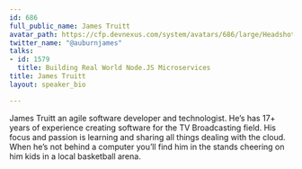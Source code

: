 ```yaml
---
id: 686
full_public_name: James Truitt
avatar_path: https://cfp.devnexus.com/system/avatars/686/large/Headshot_2.jpg?1502995389
twitter_name: "@auburnjames"
talks:
- id: 1579
  title: Building Real World Node.JS Microservices
title: James Truitt
layout: speaker_bio

---
```

James Truitt an agile software developer and technologist. He’s has 17+ years of experience creating software for the TV Broadcasting field. His focus and passion is learning and sharing all things dealing with the cloud. When he’s not behind a computer you’ll find him in the stands cheering on him kids in a local basketball arena.
